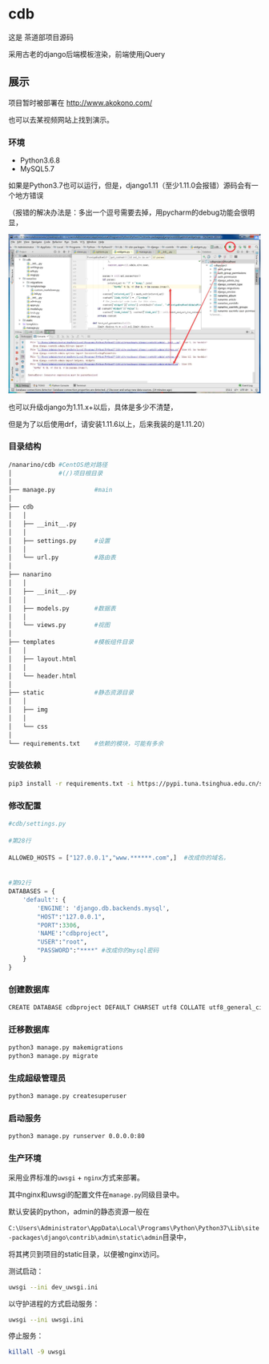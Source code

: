 # cdb

这是 茶道部项目源码

采用古老的django后端模板渲染，前端使用jQuery



## 展示

项目暂时被部署在 http://www.akokono.com/

也可以去某视频网站上找到演示。



### 环境

- Python3.6.8
- MySQL5.7

如果是Python3.7也可以运行，但是，django1.11（至少1.11.0会报错）源码会有一个地方错误

（报错的解决办法是：多出一个逗号需要去掉，用pycharm的debug功能会很明显，

![报错](https://raw.githubusercontent.com/nanarino/cdb/master/static/picture/img/%E6%8A%A5%E9%94%99.jpg)

也可以升级django为1.11.x+以后，具体是多少不清楚，

但是为了以后使用drf，请安装1.11.6以上，后来我装的是1.11.20）



### 目录结构

```bash
/nanarino/cdb #CentOS绝对路径
│             #(/)项目根目录
│
├── manage.py           #main
│
├── cdb
│   │
│   ├── __init__.py
│   │
│   ├── settings.py     #设置
│   │
│   └── url.py          #路由表
│
├── nanarino
│   │
│   ├── __init__.py
│   │
│   ├── models.py       #数据表
│   │
│   └── views.py        #视图
│
├── templates           #模板组件目录
│   │
│   ├── layout.html
│   │
│   └── header.html
│
├── static              #静态资源目录
│   │
│   ├── img
│   │
│   └── css
│
└── requirements.txt    #依赖的模块，可能有多余
```



### 安装依赖

```bash
pip3 install -r requirements.txt -i https://pypi.tuna.tsinghua.edu.cn/simple
```



### 修改配置

```python
#cdb/settings.py 

#第28行

ALLOWED_HOSTS = ["127.0.0.1","www.******.com",]  #改成你的域名，


#第92行
DATABASES = {
    'default': {
        'ENGINE': 'django.db.backends.mysql',
        "HOST":"127.0.0.1",
        "PORT":3306,
        'NAME':"cdbproject",
        "USER":"root",
        "PASSWORD":"****" #改成你的mysql密码
    }
}

```



### 创建数据库

```bash
CREATE DATABASE cdbproject DEFAULT CHARSET utf8 COLLATE utf8_general_ci;
```



### 迁移数据库

```bash
python3 manage.py makemigrations   
python3 manage.py migrate   
```



### 生成超级管理员

```bash
python3 manage.py createsuperuser
```



### 启动服务

```bash
python3 manage.py runserver 0.0.0.0:80
```



### 生产环境

采用业界标准的`uwsgi` + `nginx`方式来部署。

其中nginx和uwsgi的配置文件在`manage.py`同级目录中。

默认安装的python，admin的静态资源一般在

`C:\Users\Administrator\AppData\Local\Programs\Python\Python37\Lib\site-packages\django\contrib\admin\static\admin`目录中，

将其拷贝到项目的static目录，以便被nginx访问。

测试启动：

```bash
uwsgi --ini dev_uwsgi.ini 
```

以守护进程的方式启动服务：

```bash
uwsgi --ini uwsgi.ini 
```

停止服务：

```bash
killall -9 uwsgi
```

